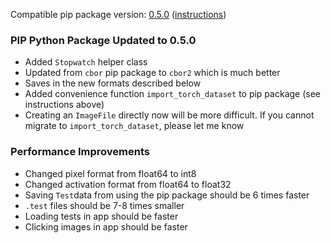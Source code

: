 <!--- https://github.com/mgroth0/deephy/releases -->

[//]: # (VERSION:1.15.0)


Compatible pip package
version: [0.5.0](https://pypi.org/project/deephy/0.4.0/) ([instructions](https://colab.research.google.com/drive/1PNiGD26uBsktq64fqPg76yoN-ruixavj))

### PIP Python Package Updated to 0.5.0
- Added `Stopwatch` helper class
- Updated from `cbor` pip package to `cbor2` which is much better
- Saves in the new formats described below
- Added convenience function `import_torch_dataset` to pip package (see instructions above)
- Creating an `ImageFile` directly now will be more difficult. If you cannot migrate to `import_torch_dataset`, please let me know

[//]: # (### New Features)


### Performance Improvements

- Changed pixel format from float64 to int8
- Changed activation format from float64 to float32
- Saving `Test`data from using the pip package should be 6 times faster
- `.test` files should be 7-8 times smaller
- Loading tests in app should be faster
- Clicking images in app should be faster



[//]: # (### Cosmetic Changes)

[//]: # (### Bug Fixes)


[//]: # (### Notes)

[//]: # (### Todo)

